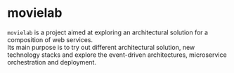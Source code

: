 # movielab

`movielab` is a project aimed at exploring an architectural solution for a composition of web services.  
Its main purpose is to try out different architectural solution, new technology stacks and explore the event-driven architectures, microservice orchestration and deployment.  


